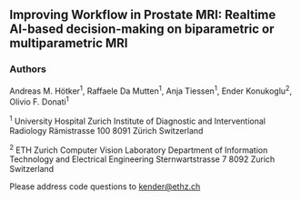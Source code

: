 ## Improving Workflow in Prostate MRI: Realtime AI-based decision-making on biparametric or multiparametric MRI
### Authors
Andreas M. Hötker<sup>1</sup>, Raffaele Da Mutten<sup>1</sup>, Anja Tiessen<sup>1</sup>, Ender Konukoglu<sup>2</sup>, Olivio F. Donati<sup>1</sup>

<sup>1</sup> University Hospital Zurich
Institute of Diagnostic and Interventional Radiology 
Rämistrasse 100
8091 Zürich
Switzerland

<sup>2</sup>
ETH Zurich
Computer Vision Laboratory
Department of Information Technology and Electrical Engineering
Sternwartstrasse 7
8092 Zurich
Switzerland

Please address code questions to kender@ethz.ch
